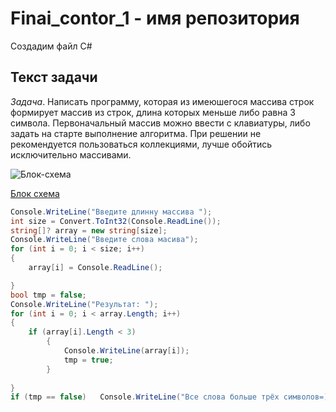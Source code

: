 # Finai_contor_1 - имя репозитория
 Создадим файл C#

## Текст задачи

*Задача*. Написать программу, которая из имеюшегося массива строк формирует массив из строк,
длина которых меньше либо равна 3 символа. Первоначальный массив можно ввести с клавиатуры,
либо задать на старте выполнение алгоритма. При решении не рекомендуется пользоваться 
коллекциями, лучше обойтись исключительно массивами.

![Блок-схема](blok_shema.jpg)

[Блок схема](https://dropmefiles.com/WFdDn)

``` c#
Console.WriteLine("Введите длинну массива ");
int size = Convert.ToInt32(Console.ReadLine());
string[]? array = new string[size];
Console.WriteLine("Введите слова масива");
for (int i = 0; i < size; i++)
{
    array[i] = Console.ReadLine();

}
bool tmp = false;
Console.WriteLine("Результат: ");
for (int i = 0; i < array.Length; i++)
{
    if (array[i].Length < 3) 
        {
            Console.WriteLine(array[i]);
            tmp = true;
        }
    
}
if (tmp == false)   Console.WriteLine("Все слова больше трёх символов=) ");
```